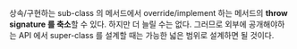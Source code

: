 상속/구현하는 sub-class 의 메서드에서 override/implement 하는 메서드의 **throw signature 를 축소**할 수 있다. 하지만 더 늘릴 수는 없다. 그러므로 외부에 공개해야하는 API 에서 super-class 를 설계할 때는 가능한 넓은 범위로 설계하면 될 것이다.